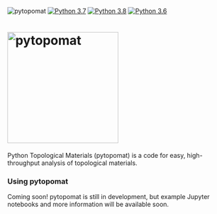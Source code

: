 ![pytopomat](https://github.com/ncfrey/pytopomat/workflows/pytopomat/badge.svg)
[![Python 3.7](https://img.shields.io/badge/python-3.7-blue.svg)](https://www.python.org/downloads/release/python-370/)
[![Python 3.8](https://img.shields.io/badge/python-3.8-blue.svg)](https://www.python.org/downloads/release/python-380/)
[![Python 3.6](https://img.shields.io/badge/python-3.9-blue.svg)](https://www.python.org/downloads/release/python-390/)

# <img alt="pytopomat" src="pytopomat_logo.png" width="250">

Python Topological Materials (pytopomat) is a code for easy, high-throughput analysis of topological materials.

### Using pytopomat
Coming soon! pytopomat is still in development, but example Jupyter notebooks and more information will be available soon.
